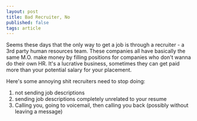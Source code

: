 ```yaml
---
layout: post
title: Bad Recruiter, No
published: false
tags: article
---
```



Seems these days that the only way to get a job is through a recruiter - a 3rd 
party human resources team. These companies all have basically the same M.O. 
make money by filling positions for companies who don't wanna do their own HR.
It's a lucrative business, sometimes they can get paid more than your potential 
salary for your placement.


Here's some annoying shit recruiters need to stop doing:

1. not sending job descriptions
2. sending job descriptions completely unrelated to your resume
3. Calling you, going to voicemail, then calling you back (possibly without 
   leaving a message)
